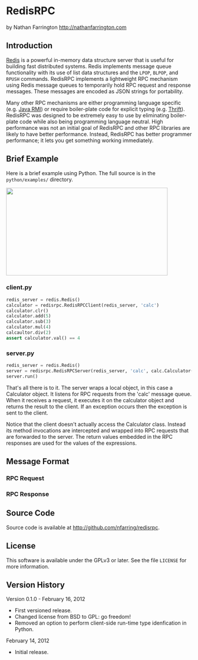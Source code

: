 RedisRPC
========

by Nathan Farrington
<http://nathanfarrington.com>

Introduction
------------

[Redis][Redis] is a powerful in-memory data structure server that is useful
for building fast distributed systems. Redis implements message queue
functionality with its use of list data structures and the `LPOP`, `BLPOP`,
and `RPUSH` commands. RedisRPC implements a lightweight RPC mechanism using
Redis message queues to temporarily hold RPC request and response
messages. These messages are encoded as JSON strings for portability.

Many other RPC mechanisms are either programming language specific (e.g. [Java
RMI][JavaRMI]) or require boiler-plate code for explicit typing (e.g.
[Thrift][Thrift]). RedisRPC was designed to be extremely easy to use by
eliminating boiler-plate code while also being programming language neutral.
High performance was not an initial goal of RedisRPC and other RPC libraries
are likely to have better performance. Instead, RedisRPC has better programmer
performance; it lets you get something working immediately.

Brief Example
-------------

Here is a brief example using Python. The full source is in the
`python/examples/` directory.

<img
src="http://github.com/nfarring/redisrpc/raw/master/docs/redisrpc_example.png"
width=438 height=238>

### client.py

```python
redis_server = redis.Redis()
calculator = redisrpc.RedisRPCClient(redis_server, 'calc')
calculator.clr()
calculator.add(5)
calculator.sub(3)
calculator.mul(4)
calcaultor.div(2)
assert calculator.val() == 4
```

### server.py

```python
redis_server = redis.Redis()
server = redisrpc.RedisRPCServer(redis_server, 'calc', calc.Calculator())
server.run()
```

That's all there is to it. The server wraps a local object, in this case
a Calculator object. It listens for RPC requests from the 'calc' message
queue. When it receives a request, it executes it on the calculator object
and returns the result to the client. If an exception occurs then the
exception is sent to the client.

Notice that the client doesn't actually access the Calculator class. Instead
its method invocations are intercepted and wrapped into RPC requests that are
forwarded to the server. The return values embedded in the RPC responses are
used for the values of the expressions.

Message Format
--------------

### RPC Request


### RPC Response


Source Code
-----------
Source code is available at <http://github.com/nfarring/redisrpc>.

License
-------
This software is available under the GPLv3 or later. See the file `LICENSE`
for more information.

Version History
---------------
Version 0.1.0 - February 16, 2012

* First versioned release.
* Changed license from BSD to GPL: go freedom!
* Removed an option to perform client-side run-time type idenfication in Python.

February 14, 2012

* Initial release.

[Redis]: http://redis.io/

[JavaRMI]: https://en.wikipedia.org/wiki/Java_remote_method_invocation

[Thrift]: https://en.wikipedia.org/wiki/Apache_Thrift
